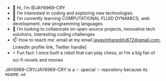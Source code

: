 - 👋 Hi, I’m @JAY6969-CRY
- 👀 I’m interested in coding and exploring new technologies.
- 🌱 I’m currently learning COMPUTATIONAL FLUID DYNAMICS, web development, new programming languages
- 💞️ I’m looking to collaborate on open-source projects, innovative tech solutions, interesting coding challenges
- 📫 How to reach me:  email at my email jayasimhareddy872@gmail.com, LinkedIn profile link, Twitter handle]
- ⚡ Fun fact:  I once built a robot that can play chess, or I’m a big fan of sci-fi novels and movies
  
JAY6969-CRY/JAY6969-CRY is a ✨ special ✨ repository because its `README.md`
